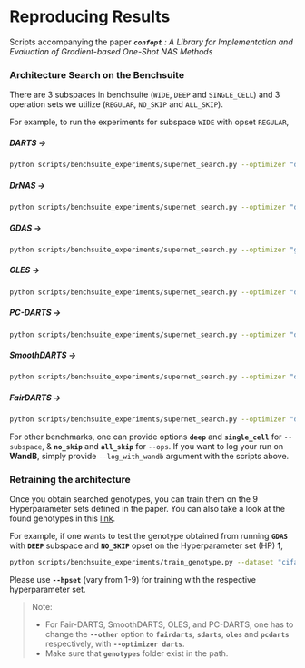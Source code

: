 # Reproducing Results
Scripts accompanying the paper ***`confopt`** : A Library for Implementation and Evaluation of Gradient-based One-Shot NAS Methods*

### Architecture Search on the Benchsuite

There are 3 subspaces in benchsuite (`WIDE`, `DEEP` and `SINGLE_CELL`) and 3 operation sets we utilize (`REGULAR`, `NO_SKIP` and `ALL_SKIP`). 

For example, to run the experiments for subspace `WIDE` with opset `REGULAR`, 

##### DARTS &#8594;
```bash
python scripts/benchsuite_experiments/supernet_search.py --optimizer "darts" --subspace "wide" --ops "regular" --dataset "cifar10_supernet" --seed 0 --tag wide-regular-darts
```

##### DrNAS &#8594;
```bash
python scripts/benchsuite_experiments/supernet_search.py --optimizer "drnas" --subspace "wide" --ops "regular" --dataset "cifar10_supernet" --seed 0 --tag "wide-regular-drnas" 
```

##### GDAS &#8594;
```bash
python scripts/benchsuite_experiments/supernet_search.py --optimizer "gdas" --subspace "wide" --ops "regular" --dataset "cifar10_supernet" --seed 0 --tag "wide-regular-gdas"
```

##### OLES &#8594;
```bash
python scripts/benchsuite_experiments/supernet_search.py --optimizer "darts" --subspace "wide" --ops "regular" --dataset "cifar10_supernet" --seed 0 --tag "wide-regular-oles" --oles
```

##### PC-DARTS &#8594;
```bash
python scripts/benchsuite_experiments/supernet_search.py --optimizer "darts" --subspace "wide" --ops "regular" --dataset "cifar10_supernet" --seed 0 --tag "wide-regular-pcdarts" --pcdarts
```

##### SmoothDARTS &#8594;
```bash
python scripts/benchsuite_experiments/supernet_search.py --optimizer "darts" --subspace "wide" --ops "regular" --dataset "cifar10_supernet" --seed 0 --tag "wide-regular-sdarts" --sdarts "random"
```

##### FairDARTS &#8594;
```bash
python scripts/benchsuite_experiments/supernet_search.py --optimizer "darts" --subspace "wide" --ops "regular" --dataset "cifar10_supernet" --seed 0 --tag "wide-regular-fairdarts" --fairdarts
```

For other benchmarks, one can provide options **`deep`** and **`single_cell`** for `--subspace`, &  **`no_skip`** and **`all_skip`** for `--ops`. If you want to log your run on **WandB**, simply provide `--log_with_wandb` argument with the scripts above.


### Retraining the architecture

Once you obtain searched genotypes, you can train them on the 9 Hyperparameter sets defined in the paper. You can also take a look at the found genotypes in this [link](https://drive.google.com/drive/u/1/folders/1sJrWQcQTfdmsYmm4bLwfSqv_AuCSGwhv). 


For example, if one wants to test the genotype obtained from running **`GDAS`** with **`DEEP`** subspace and **`NO_SKIP`** opset on the Hyperparameter set (HP) **1**, 

```bash 
python scripts/benchsuite_experiments/train_genotype.py --dataset "cifar10_model" --optimizer "gdas" --other "baseline" --subspace "deep" --opset "no_skip" --epochs 300 --seed 0 --hpset 1 --genotypes_folder "genotypes" --tag "retrain_arch"
```

Please use **`--hpset`** (vary from 1-9) for training with the respective hyperparameter set.


> Note: 
> - For Fair-DARTS, SmoothDARTS, OLES, and PC-DARTS, one has to change the **`--other`** option to **`fairdarts`**, **`sdarts`**, **`oles`** and **`pcdarts`** respectively, with **`--optimizer darts`**.
> - Make sure that **`genotypes`** folder exist in the path.